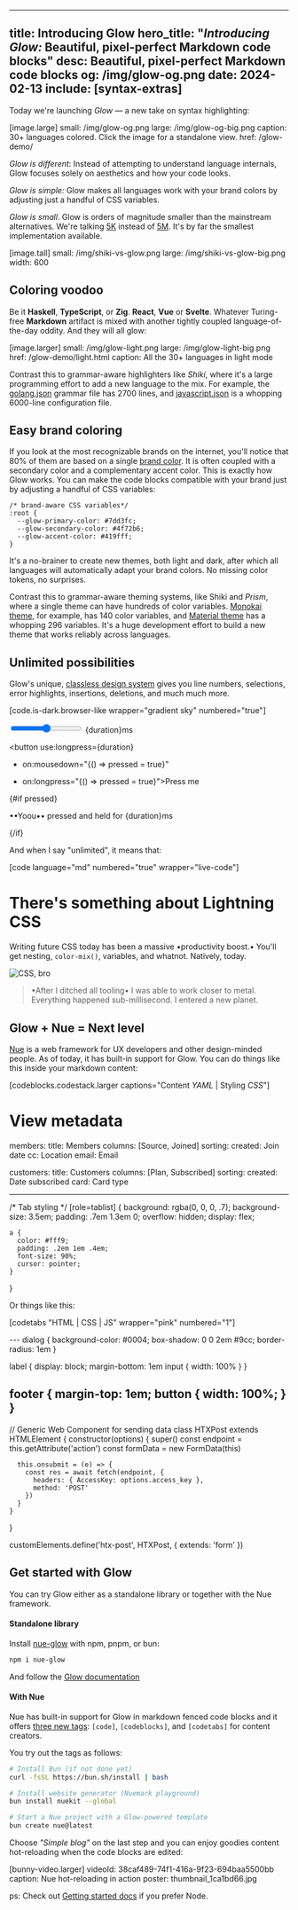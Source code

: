 
---
title: Introducing Glow
hero_title: "*Introducing Glow:* Beautiful, pixel-perfect Markdown code blocks"
desc: Beautiful, pixel-perfect Markdown code blocks
og: /img/glow-og.png
date: 2024-02-13
include: [syntax-extras]
---

Today we're launching *Glow* — a new take on syntax highlighting:

[image.large]
  small: /img/glow-og.png
  large: /img/glow-og-big.png
  caption: 30+ languages colored. Click the image for a standalone view.
  href: /glow-demo/


*Glow is different*: Instead of attempting to understand language internals, Glow focuses solely on aesthetics and how your code looks.

*Glow is simple:* Glow makes all languages work with your brand colors by adjusting just a handful of CSS variables.

*Glow is small*. Glow is orders of magnitude smaller than the mainstream alternatives. We're talking [5K](//pkg-size.dev/nue-glow) instead of [5M](//pkg-size.dev/shiki). It's by far the smallest implementation available.


[image.tall]
  small: /img/shiki-vs-glow.png
  large: /img/shiki-vs-glow-big.png
  width: 600


## Coloring voodoo
Be it **Haskell**, **TypeScript**, or **Zig**. **React**, **Vue** or **Svelte**. Whatever Turing-free **Markdown** artifact is mixed with another tightly coupled language-of-the-day oddity. And they will all glow:

[image.larger]
  small: /img/glow-light.png
  large: /img/glow-light-big.png
  href: /glow-demo/light.html
  caption: All the 30+ languages in light mode

Contrast this to grammar-aware highlighters like *Shiki*, where it's a large programming effort to add a new language to the mix. For example, the [golang.json][go] grammar file has 2700 lines, and [javascript.json][js] is a whopping 6000-line configuration file.

[js]: //github.com/shikijs/textmate-grammars-themes/blob/main/packages/tm-grammars/grammars/javascript.json

[go]: //github.com/shikijs/textmate-grammars-themes/blob/main/packages/tm-grammars/grammars/go.json


## Easy brand coloring
If you look at the most recognizable brands on the internet, you'll notice that 80% of them are based on a single [brand color](//blog.hubspot.com/marketing/brand-colors). It is often coupled with a secondary color and a complementary accent color. This is exactly how Glow works. You can make the code blocks compatible with your brand just by adjusting a handful of CSS variables:

``` .blue
/* brand-aware CSS variables*/
:root {
  --glow-primary-color: #7dd3fc;
  --glow-secondary-color: #4f72b6;
  --glow-accent-color: #419fff;
}
```

It's a no-brainer to create new themes, both light and dark, after which all languages will automatically adapt your brand colors. No missing color tokens, no surprises.

Contrast this to grammar-aware theming systems, like Shiki and *Prism*, where a single theme can have hundreds of color variables. [Monokai theme][monokai], for example, has 140 color variables, and [Material theme][material] has a whopping 296 variables. It's a huge development effort to build a new theme that works reliably across languages.

[monokai]: //github.com/shikijs/textmate-grammars-themes/blob/main/packages/tm-themes/themes/monokai.json

[material]: //github.com/shikijs/textmate-grammars-themes/blob/main/packages/tm-themes/themes/material-theme.json


## Unlimited possibilities
Glow's unique, [classless design system](/docs/concepts/syntax-highlighting.html#system) gives you line numbers, selections, error highlights, insertions, deletions, and much much more.

[code.is-dark.browser-like wrapper="gradient sky" numbered="true"]
  <script>
    // imports
    import { longpress } from './longpress.js';

    let pressed = false;
    ••bet glow_market = 9999_99++••;
  </script>

  <label>
    <input type=range •bind:value={duration}• max={2000} step={100}>
    {duration}ms
  </label>

  <button use:longpress={duration}
  -  on:mousedown="{() => pressed = true}"
  +  on:longpress="{() => pressed = true}">Press me</button>

  <!-- condition -->
  {#if pressed}
    <p>••Yoou•• pressed and held for {duration}ms</p>
  {/if}

  <style>
    /* button style */
    [role="button"], •button• {
      background-color: var(--main-color);
      color: #899;
    }
  </style>

And when I say "unlimited", it means that:

[code language="md" numbered="true" wrapper="live-code"]
  # There's something about Lightning CSS
  Writing future CSS today has been a massive
  •productivity boost.• You'll get nesting, `color-mix()`,
  variables, and whatnot. Natively, today.

  ![CSS, bro](/vanilla.png)

  > •After I ditched all tooling• I was able to
  > work closer to metal. Everything happened
  > sub-millisecond. I entered a new planet.



## Glow + Nue = Next level
[Nue](/) is a web framework for UX developers and other design-minded people. As of today, it has built-in support for Glow. You can do things like this inside your markdown content:


[codeblocks.codestack.larger captions="Content *YAML* | Styling *CSS*"]
  # View metadata
  members:
    title: Members
    columns: [Source, Joined]
    sorting:
      created: Join date
      cc: Location
      email: Email

  customers:
    title: Customers
    columns: [Plan, Subscribed]
    sorting:
      created: Date subscribed
      card: Card type

  ---
  /* Tab styling */
  [role=tablist] {
    background: rgba(0, 0, 0, .7);
    background-size: 3.5em;
    padding: .7em 1.3em 0;
    overflow: hidden;
    display: flex;

    a {
      color: #fff9;
      padding: .2em 1em .4em;
      font-size: 90%;
      cursor: pointer;
    }
  }

Or things like this:


[codetabs "HTML | CSS | JS" wrapper="pink" numbered="1"]
  <dialog>
    <!-- "is" attribute for binding to web component -->
    <form action="/backend/leads" is="post-component">
      <header>
        <h2>{ title }</h2>
      </header>

      <label>
        <h3>Username</h3>
        <input name="username">
      </label>
      <label>
        <h3>Password</h3>
        <input name="password" type="password">
      </label>

      <footer>
        <button class="primary">Sign in</button>
      </footer>
    </form>
  </dialog>
  ---
  dialog {
    background-color: #0004;
    box-shadow: 0 0 2em #9cc;
    border-radius: 1em
  }

  label {
    display: block;
    margin-bottom: 1em
    input { width: 100% }
  }

  footer {
    margin-top: 1em;
    button { width: 100%; }
  }
  ---
  // Generic Web Component for sending data
  class HTXPost extends HTMLElement {
    constructor(options) {
      super()
      const endpoint = this.getAttribute('action')
      const formData = new FormData(this)

      this.onsubmit = (e) => {
        const res = await fetch(endpoint, {
          headers: { AccessKey: options.access_key },
          method: 'POST'
        })
      }
    }
  }

  customElements.define('htx-post', HTXPost, {
    extends: 'form'
  })



## Get started with Glow
You can try Glow either as a standalone library or together with the Nue framework.

#### Standalone library
Install [nue-glow](//github.com/nuejs/nue/tree/master/packages/glow) with npm, pnpm, or bun:

``` sh
npm i nue-glow
```

And follow the [Glow documentation](/docs/syntax-highlighting.html)


#### With Nue

Nue has built-in support for Glow in markdown fenced code blocks and it offers [three new tags](/docs/tags.html#code): `[code]`, `[codeblocks]`, and `[codetabs]` for content creators.

You try out the tags as follows:

``` sh
# Install Bun (if not done yet)
curl -fsSL https://bun.sh/install | bash

# Install website generator (Nuemark playground)
bun install nuekit --global

# Start a Nue project with a Glow-powered template
bun create nue@latest
```

Choose *"Simple blog"* on the last step and you can enjoy goodies content hot-reloading when the code blocks are edited:

[bunny-video.larger]
  videoId: 38caf489-74f1-416a-9f23-694baa5500bb
  caption: Nue hot-reloading in action
  poster: thumbnail_1ca1bd66.jpg


ps: Check out [Getting started docs](/docs/#node) if you prefer Node.



